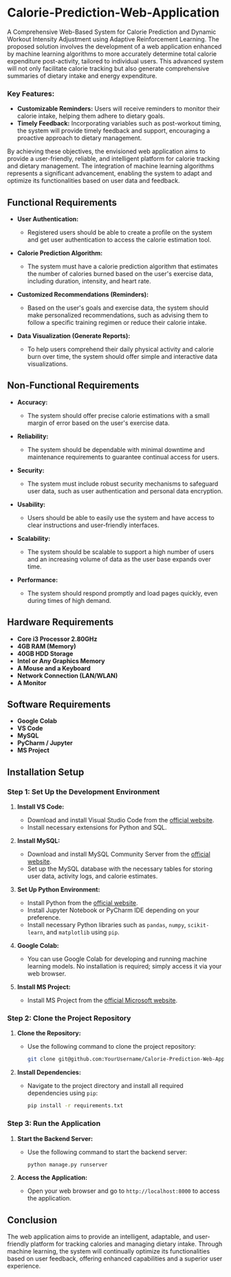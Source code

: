 # Calorie-Prediction-Web-Application
A Comprehensive Web-Based System for Calorie Prediction and Dynamic Workout Intensity Adjustment using Adaptive Reinforcement Learning. The proposed solution involves the development of a web application enhanced by machine learning algorithms to more accurately determine total calorie expenditure post-activity, tailored to individual users. This advanced system will not only facilitate calorie tracking but also generate comprehensive summaries of dietary intake and energy expenditure.

### Key Features:
- **Customizable Reminders:** Users will receive reminders to monitor their calorie intake, helping them adhere to dietary goals.
- **Timely Feedback:** Incorporating variables such as post-workout timing, the system will provide timely feedback and support, encouraging a proactive approach to dietary management.

By achieving these objectives, the envisioned web application aims to provide a user-friendly, reliable, and intelligent platform for calorie tracking and dietary management. The integration of machine learning algorithms represents a significant advancement, enabling the system to adapt and optimize its functionalities based on user data and feedback.

## Functional Requirements

- **User Authentication:**
  - Registered users should be able to create a profile on the system and get user authentication to access the calorie estimation tool.
  
- **Calorie Prediction Algorithm:**
  - The system must have a calorie prediction algorithm that estimates the number of calories burned based on the user's exercise data, including duration, intensity, and heart rate.
  
- **Customized Recommendations (Reminders):**
  - Based on the user's goals and exercise data, the system should make personalized recommendations, such as advising them to follow a specific training regimen or reduce their calorie intake.
  
- **Data Visualization (Generate Reports):**
  - To help users comprehend their daily physical activity and calorie burn over time, the system should offer simple and interactive data visualizations.

## Non-Functional Requirements

- **Accuracy:**
  - The system should offer precise calorie estimations with a small margin of error based on the user's exercise data.
  
- **Reliability:**
  - The system should be dependable with minimal downtime and maintenance requirements to guarantee continual access for users.
  
- **Security:**
  - The system must include robust security mechanisms to safeguard user data, such as user authentication and personal data encryption.
  
- **Usability:**
  - Users should be able to easily use the system and have access to clear instructions and user-friendly interfaces.
  
- **Scalability:**
  - The system should be scalable to support a high number of users and an increasing volume of data as the user base expands over time.
  
- **Performance:**
  - The system should respond promptly and load pages quickly, even during times of high demand.

## Hardware Requirements

- **Core i3 Processor 2.80GHz**
- **4GB RAM (Memory)**
- **40GB HDD Storage**
- **Intel or Any Graphics Memory**
- **A Mouse and a Keyboard**
- **Network Connection (LAN/WLAN)**
- **A Monitor**

## Software Requirements

- **Google Colab**
- **VS Code**
- **MySQL**
- **PyCharm / Jupyter**
- **MS Project**

## Installation Setup

### Step 1: Set Up the Development Environment

1. **Install VS Code:**
   - Download and install Visual Studio Code from the [official website](https://code.visualstudio.com/).
   - Install necessary extensions for Python and SQL.

2. **Install MySQL:**
   - Download and install MySQL Community Server from the [official website](https://dev.mysql.com/downloads/mysql/).
   - Set up the MySQL database with the necessary tables for storing user data, activity logs, and calorie estimates.

3. **Set Up Python Environment:**
   - Install Python from the [official website](https://www.python.org/downloads/).
   - Install Jupyter Notebook or PyCharm IDE depending on your preference.
   - Install necessary Python libraries such as `pandas`, `numpy`, `scikit-learn`, and `matplotlib` using `pip`.

4. **Google Colab:**
   - You can use Google Colab for developing and running machine learning models. No installation is required; simply access it via your web browser.

5. **Install MS Project:**
   - Install MS Project from the [official Microsoft website](https://www.microsoft.com/en-us/microsoft-365/project/project-management-software).

### Step 2: Clone the Project Repository

1. **Clone the Repository:**
   - Use the following command to clone the project repository:
     ```bash
     git clone git@github.com:YourUsername/Calorie-Prediction-Web-Application.git
     ```

2. **Install Dependencies:**
   - Navigate to the project directory and install all required dependencies using `pip`:
     ```bash
     pip install -r requirements.txt
     ```

### Step 3: Run the Application

1. **Start the Backend Server:**
   - Use the following command to start the backend server:
     ```bash
     python manage.py runserver
     ```

2. **Access the Application:**
   - Open your web browser and go to `http://localhost:8000` to access the application.

## Conclusion
The web application aims to provide an intelligent, adaptable, and user-friendly platform for tracking calories and managing dietary intake. Through machine learning, the system will continually optimize its functionalities based on user feedback, offering enhanced capabilities and a superior user experience.
